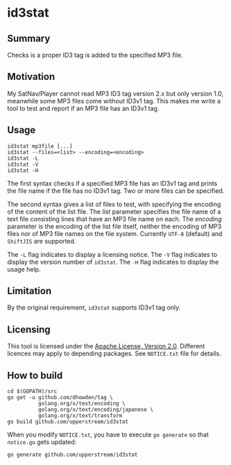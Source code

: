 # id3stat

## Summary

Checks is a proper ID3 tag is added to the specified MP3 file.

## Motivation

My SatNav/Player cannot read MP3 ID3 tag version 2.x but only version 1.0,
meanwhile some MP3 files come without ID3v1 tag.  This makes me write
a tool to test and report if an MP3 file has an ID3v1 tag.

## Usage

    id3stat mp3file [...]
    id3stat --files=<list> --encoding=<encoding>
    id3stat -L
    id3stat -V
    id3stat -H

The first syntax checks if a specified MP3 file has an ID3v1 tag and prints
the file name if the file has no ID3v1 tag.  Two or more files can be
specified.

The second syntax gives a list of files to test, with specifying the encoding
of the content of the list file.  The _list_ parameter specifies the file
name of a text file consisting lines that have an MP3 file name on each.
The _encoding_ parameter is the encoding of the list file itself, neither
the encoding of MP3 files nor of MP3 file names on the file system.
Currently `UTF-8` (default) and `ShiftJIS` are supported.

The `-L` flag indicates to display a licensing notice.  The `-V` flag
indicates to display the version number of `id3stat`.  The `-H` flag
indicates to display the usage help.

## Limitation

By the original requirement, `id3stat` supports ID3v1 tag only.

## Licensing

This tool is licensed under the
[Apache License, Version 2.0](http://www.apache.org/licenses/LICENSE-2.0).
Different licences may apply to depending packages.  See `NOTICE.txt`
file for details.

## How to build

    cd $(GOPATH)/src
    go get -u github.com/dhowden/tag \
              golang.org/x/text/encoding \
              golang.org/x/text/encoding/japanese \
              golang.org/x/text/transform
    go build github.com/upperstream/id3stat

When you modify `NOTICE.txt`, you have to execute `go generate` so that `notice.go` gets updated:

    go generate github.com/upperstream/id3stat
